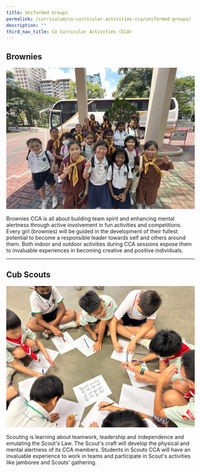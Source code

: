 ```yaml
---
title: Uniformed Groups
permalink: /curriculum/co-curricular-activities-cca/uniformed-groups/
description: ""
third_nav_title: Co Curricular Activities (CCA)
---
```

Brownies
--------
![](/images/brownies.png)
  
Brownies CCA is all about building team spirit and enhancing mental alertness through active involvement in fun activities and competitions. Every girl (brownies) will be guided in the development of their fullest potential to become a responsible leader towards self and others around them. Both indoor and outdoor activities during CCA sessions expose them to invaluable experiences in becoming creative and positive individuals.  
  

* * *

Cub Scouts
----------

![](/images/track%20and%20trail%20planning.jpeg)


Scouting is learning about teamwork, leadership and independence and emulating the Scout's Law. The Scout's craft will develop the physical and mental alertness of its CCA members. Students in Scouts CCA will have an invaluable experience to work in teams and participate in Scout's activities like jamboree and Scouts' gathering.
